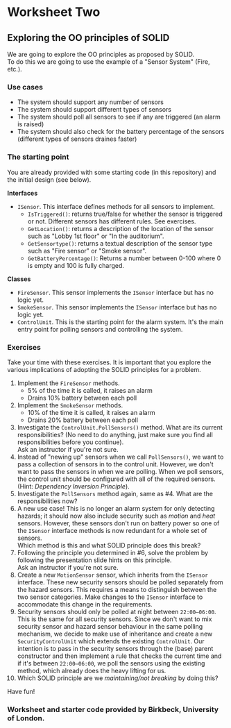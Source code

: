 # Worksheet Two

## Exploring the OO principles of SOLID

We are going to explore the OO principles as proposed by SOLID.  
To do this we are going to use the example of a "Sensor System" (Fire, etc.).

### Use cases

- The system should support any number of sensors
- The system should support different types of sensors
- The system should poll all sensors to see if any are triggered (an alarm is raised)
- The system should also check for the battery percentage of the sensors (different types of sensors draines faster)

### The starting point

You are already provided with some starting code (in this repository) and the initial design (see below).

**Interfaces**

- `ISensor`. This interface defines methods for all sensors to implement.
	- `IsTriggered()`: returns true/false for whether the sensor is triggered or not. Different sensors has different rules. See exercises.
	- `GetLocation()`: returns a description of the location of the sensor such as "Lobby 1st floor" or "In the auditorium".
	- `GetSensortype()`: returns a textual description of the sensor type such as "Fire sensor" or "Smoke sensor".
	- `GetBatteryPercentage()`: Returns a number between 0-100 where 0 is empty and 100 is fully charged.

**Classes**

- `FireSensor`. This sensor implements the `ISensor` interface but has no logic yet.
- `SmokeSensor`. This sensor implements the `ISensor` interface but has no logic yet.
- `ControlUnit`. This is the starting point for the alarm system. It's the main entry point for polling sensors and controlling the system.

### Exercises

Take your time with these exercises. It is important that you explore the various implications of adopting the SOLID principles for a problem.

1. Implement the `FireSensor` methods.
	- 5% of the time it is called, it raises an alarm
	- Drains 10% battery between each poll
2. Implement the `SmokeSensor` methods.
	- 10% of the time it is called, it raises an alarm
	- Drains 20% battery between each poll
3. Investigate the `ControlUnit.PollSensors()` method. 
	What are its current responsibilities? (No need to do anything, just make sure you find all responsibilities before you continue).  
	Ask an instructor if you're not sure.
4. Instead of "newing up" sensors when we call `PollSensors()`, we want to pass a collection of sensors in to the control unit. 
	However, we don't want to pass the sensors in when we are polling. 
	When we poll sensors, the control unit should be configured with all of the required sensors. (Hint: *Dependency Inversion Principle*).
5. Investigate the `PollSensors` method again, same as #4. What are the responsibilities now?
6. A new use case! This is no longer an alarm system for only detecting hazards; 
	it should now also include security such as *motion* and *heat* sensors. 
	However, these sensors don't run on battery power so one of the `ISensor` interface methods is now redundant for a whole set of sensors.  
	Which method is this and what SOLID principle does this break?
7. Following the principle you determined in #6, solve the problem by following the presentation slide hints on this principle.   
	Ask an instructor if you're not sure.
8. Create a new `MotionSensor` sensor, which inherits from the `ISensor` interface. 
	These new security sensors should be polled separately from the hazard sensors. 
	This requires a means to distinguish between the two sensor categories. 
	Make changes to the `ISensor` interface to accommodate this change in the requirements.
9. Security sensors should only be polled at night between `22:00–06:00`. 
	This is the same for all security sensors. 
	Since we don't want to mix security sensor and hazard sensor behaviour in the same polling mechanism, we decide to make use of inheritance and create a new `SecurityControlUnit` 
which extends the existing `ControlUnit`. 
	Our intention is to pass in the security sensors through the (base) parent constructor and then implement a rule that checks the current time and if it's between `22:00–06:00`, we poll the sensors using the existing method, which already does the heavy lifting for us.
10. Which SOLID principle are we _maintaining/not breaking_ by doing this?

Have fun!

### Worksheet and starter code provided by Birkbeck, University of London.
